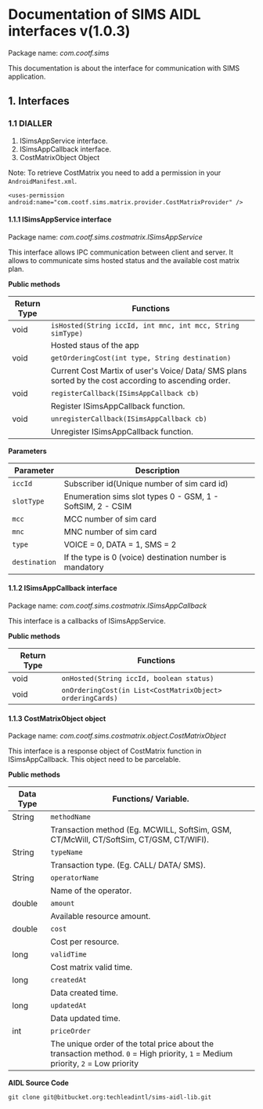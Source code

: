 # Documentation of SIMS AIDL interfaces v(1.0.3) #
Package name: _com.cootf.sims_

This documentation is about the interface for communication with SIMS application.  

## 1. Interfaces ##

### 1.1 DIALLER ###
1. ISimsAppService interface.
2. ISimsAppCallback interface.
3. CostMatrixObject Object

Note: To retrieve CostMatrix you need to add a permission in your ```AndroidManifest.xml```.

```<uses-permission android:name="com.cootf.sims.matrix.provider.CostMatrixProvider" />```

#### 1.1.1 ISimsAppService interface ####
Package name: _com.cootf.sims.costmatrix.ISimsAppService_

This interface allows IPC communication between client and server. It allows to communicate sims hosted status and the available cost matrix plan.

**Public methods**

| Return Type | Functions |
| --- | --- |
| void  | ```isHosted(String iccId, int mnc, int mcc, String simType)``` |
|| Hosted staus of the app |
| void  | ```getOrderingCost(int type, String destination)``` |
|| Current Cost Martix of user's Voice/ Data/ SMS plans sorted by the cost according to ascending order. |
| void  | ```registerCallback(ISimsAppCallback cb)``` |
|| Register ISimsAppCallback function. |
| void  | ```unregisterCallback(ISimsAppCallback cb)``` |
|| Unregister ISimsAppCallback function. |

**Parameters**

| Parameter | Description |
| --- | --- |
| ```iccId```  | Subscriber id(Unique number of sim card id) |
| ```slotType```  | Enumeration sims slot types 0 - GSM, 1 - SoftSIM, 2 - CSIM |
| ```mcc```  | MCC number of sim card |
| ```mnc```  | MNC number of sim card |
| ```type```  | VOICE = 0, DATA = 1, SMS = 2 |
| ```destination```  | If the type is 0 (voice) destination number is mandatory |

#### 1.1.2 ISimsAppCallback interface ####
Package name: _com.cootf.sims.costmatrix.ISimsAppCallback_

This interface is a callbacks of ISimsAppService.

**Public methods**

| Return Type | Functions |
| --- | --- |
| void  | ```onHosted(String iccId, boolean status)``` |
| void  | ```onOrderingCost(in List<CostMatrixObject> orderingCards)``` |

#### 1.1.3 CostMatrixObject object ####
Package name: _com.cootf.sims.costmatrix.object.CostMatrixObject_

This interface is a response object of CostMatrix function in ISimsAppCallback. This object need to be parcelable.

**Public methods**

| Data Type | Functions/ Variable. |
| --- | --- |
| String | ```methodName``` |
|| Transaction method (Eg. MCWILL, SoftSim, GSM, CT/McWill, CT/SoftSim, CT/GSM, CT/WIFI). |
| String | ```typeName``` |
|| Transaction type. (Eg. CALL/ DATA/ SMS). |
| String | ```operatorName``` |
|| Name of the operator. |
| double | ```amount``` |
|| Available resource amount. |
| double | ```cost``` |
|| Cost per resource. |
| long | ```validTime``` |
|| Cost matrix valid time. |
| long | ```createdAt``` |
|| Data created time. |
| long | ```updatedAt``` |
|| Data updated time. |
| int | ```priceOrder``` |
|| The unique order of the total price about the transaction method. ```0``` = High priority, ```1``` = Medium priority, ```2``` = Low priority |


**AIDL Source Code**

```git clone git@bitbucket.org:techleadintl/sims-aidl-lib.git```
